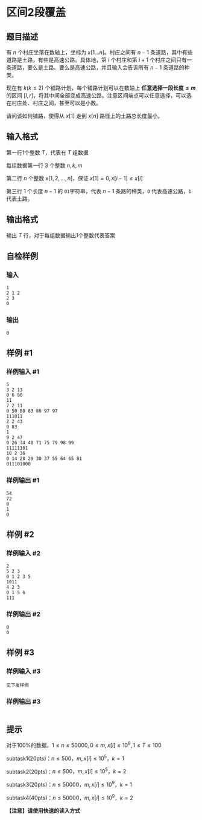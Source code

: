 # 区间2段覆盖

## 题目描述

有 $n$ 个村庄坐落在数轴上，坐标为 $x[1...n]$。村庄之间有 $n-1$ 条道路，其中有些道路是土路，有些是高速公路。具体地，第 $i$ 个村庄和第 $i+1$ 个村庄之间只有一条道路，要么是土路、要么是高速公路，并且输入会告诉所有 $n-1$ 条道路的种类。

现在有 $k(k\le 2)$ 个铺路计划，每个铺路计划可以在数轴上 **任意选择一段长度$\le m$** 的区间 $[l,r]$，将其中间全部变成高速公路。注意区间端点可以任意选择，可以选在村庄处、村庄之间，甚至可以是小数。

请问该如何铺路，使得从 $x[1]$ 走到 $x[n]$ 路径上的土路总长度最小。

## 输入格式

第一行1个整数 $T$，代表有 $T$ 组数据

每组数据第一行 3 个整数 $n,k,m$

第二行 $n$ 个整数 $x[1,2,...,n]$，保证 $x[1]=0, x[i-1]\le x[i]$

第三行 1 个长度 $n-1$ 的 `01`字符串，代表 $n-1$ 条路的种类，`0` 代表高速公路，`1` 代表土路。

## 输出格式

输出 $T$ 行，对于每组数据输出1个整数代表答案

## 自检样例
### 输入
```
1
2 1 2
2 3
0

```
### 输出
```
0
```

## 样例 #1

### 样例输入 #1

```
5
3 2 13
0 6 80 
11
7 2 11
0 50 80 83 86 97 97 
111011
2 2 43
0 83 
1
9 2 47
0 26 34 40 71 75 79 98 99 
11111101
10 2 36
0 14 28 29 30 37 55 64 65 81 
011101000
```

### 样例输出 #1

```
54
72
0
1
0
```

## 样例 #2

### 样例输入 #2

```
2
5 2 3
0 1 2 3 5
1011
4 2 3
0 1 5 6
111
```

### 样例输出 #2

```
0
0
```

## 样例 #3

### 样例输入 #3

```
见下发样例
```

### 样例输出 #3

```

```

## 提示

对于100%的数据，$1\le  n\le 50000, 0\le m,x[i]\le 10^9,1\le T\le 100$

subtask1(20pts)：$n\le 500，m,x[i]\le 10^5，k=1$

subtask2(20pts)：$n\le 500，m,x[i]\le 10^5，k=2$

subtask3(20pts)：$n\le 50000，m,x[i]\le 10^9，k=1$

subtask4(40pts)：$n\le 50000，m,x[i]\le 10^9，k=2$



**【注意】请使用快速的读入方式**